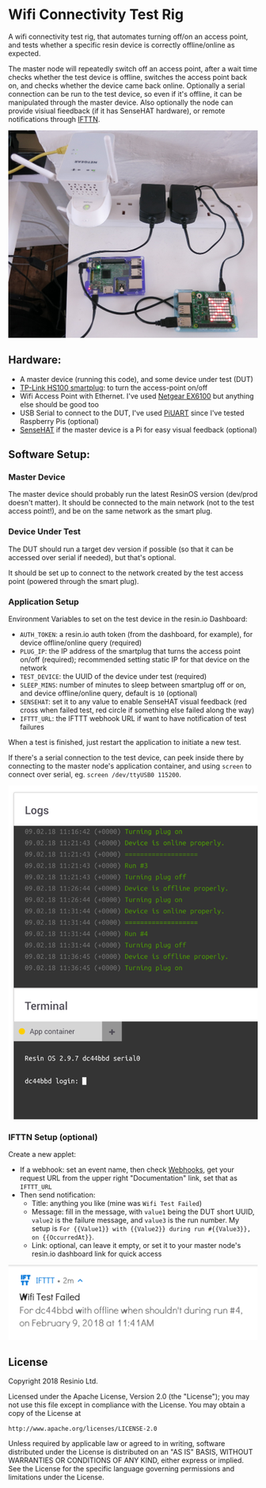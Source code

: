 # Wifi Connectivity Test Rig

A wifi connectivity test rig, that automates turning off/on an access point, and tests whether a specific resin device is correctly offline/online as expected.

The master node will repeatedly switch off an access point, after a wait time checks whether the test device is offline, switches the access point back on, and checks whether the device came back online. Optionally a serial connection can be run to the test device, so even if it's offline, it can be manipulated through the master device. Also optionally the node can provide visiual fieedback (if it has SenseHAT hardware), or remote notifications through [IFTTN](https://ifttt.com/).

![testrig](img/testrig.jpg)

## Hardware:

*   A master device (running this code), and some device under test (DUT)
*   [TP-Link HS100 smartplug](http://www.tp-link.com/uk/products/details/cat-5258_HS100.html): to turn the access-point on/off
*   Wifi Access Point with Ethernet. I've used [Netgear EX6100](http://www.netgear.co.uk/home/products/networking/wifi-range-extenders/EX6100.aspx) but anything else should be good too
*   USB Serial to connect to the DUT, I've used [PiUART](https://www.adafruit.com/product/3589) since I've tested Raspberry Pis (optional)
*   [SenseHAT](https://www.raspberrypi.org/products/sense-hat/) if the master device is a Pi for easy visual feedback (optional)

## Software Setup:

### Master Device

The master device should probably run the latest ResinOS version (dev/prod doesn't matter). It should be connected to the main network (not to the test access point!), and be on the same network as the smart plug.

### Device Under Test

The DUT should run a target dev version if possible (so that it can be accessed over serial if needed), but that's optional.

It should be set up to connect to the network created by the test access point (powered through the smart plug).

### Application Setup

Environment Variables to set on the test device in the resin.io Dashboard:

*   `AUTH_TOKEN`: a resin.io auth token (from the dashboard, for example), for device offline/online query (required)
*   `PLUG_IP`: the IP address of the smartplug that turns the access point on/off (required); recommended setting static IP for that device on the network
*   `TEST_DEVICE`: the UUID of the device under test (required)
*   `SLEEP_MINS`: number of minutes to sleep between smartplug off or on, and device offline/online query, default is `10` (optional)
*   `SENSEHAT`: set it to any value to enable SenseHAT visual feedback (red cross when failed test, red circle if something else failed along the way)
*   `IFTTT_URL`: the IFTTT webhook URL if want to have notification of test failures


When a test is finished, just restart the application to initiate a new test.

If there's a serial connection to the test device, can peek inside there by connecting to the master node's application container, and using `screen` to connect
over serial, eg. `screen /dev/ttyUSB0 115200`.

![test log](img/testlog.png)

### IFTTN Setup (optional)

Create a new applet:

*   If a webhook: set an event name, then check [Webhooks](https://ifttt.com/maker_webhooks), get your request URL from the upper right "Documentation" link, set that as `IFTTT_URL`
*   Then send notification:
    *   Title: anything you like (mine was `Wifi Test Failed`)
    *   Message: fill in the message, with `value1` being the DUT short UUID, `value2` is the failure message, and `value3` is the run number. My setup is `For {{Value1}} with {{Value2}} during run #{{Value3}}, on {{OccurredAt}}`.
    *   Link: optional, can leave it empty, or set it to your master node's resin.io dashboard link for quick access

![IFTTT notification](img/ifttt.png)

## License

Copyright 2018 Resinio Ltd.

Licensed under the Apache License, Version 2.0 (the "License");
you may not use this file except in compliance with the License.
You may obtain a copy of the License at

    http://www.apache.org/licenses/LICENSE-2.0

Unless required by applicable law or agreed to in writing, software
distributed under the License is distributed on an "AS IS" BASIS,
WITHOUT WARRANTIES OR CONDITIONS OF ANY KIND, either express or implied.
See the License for the specific language governing permissions and
limitations under the License.
